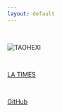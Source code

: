 ```yaml
---
layout: default
---
```

<br> 

![TAOHEXI](https://octodex.github.com/images/yaktocat.png)

<br>

[LA TIMES](https://www.latimes.com/)

<br>

[GitHub](http://github.com/taohexi)

